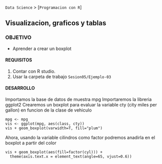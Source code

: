 `Data Science` > [`Programacion con R`]
## Visualizacion, graficos y tablas

### OBJETIVO
- Aprender a crear un boxplot

#### REQUISITOS
1. Contar con R studio.
1. Usar la carpeta de trabajo `Sesion05/Ejemplo-03`

#### DESARROLLO

Importamos la base de datos de muestra mpg
Importaremos la libreria ggplot2
Crearemos un boxplot para evaluar la variable cty (city miles per gallon) en funcion de la clase de vehiculo

```{r}
mpg <- mpg
vis <- ggplot(mpg, aes(class, cty))
vis + geom_boxplot(varwidth=T, fill="plum") 
```

Ahora, usando la variable cilindros como factor podremos anadirla en el boxplot a partir del color 

```{r}
vis + geom_boxplot(aes(fill=factor(cyl))) + 
  theme(axis.text.x = element_text(angle=65, vjust=0.6)) 
```



